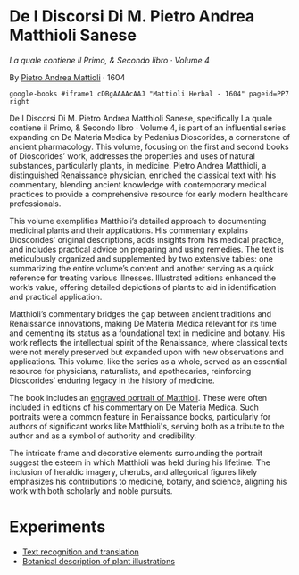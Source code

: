 # De I Discorsi Di M. Pietro Andrea Matthioli Sanese

*La quale contiene il Primo, & Secondo libro · Volume 4*

By [Pietro Andrea Mattioli](Q457191) · 1604

`google-books #iframe1 cDBgAAAAcAAJ "Mattioli Herbal - 1604" pageid=PP7 right`

De I Discorsi Di M. Pietro Andrea Matthioli Sanese, specifically La quale contiene il Primo, & Secondo libro · Volume 4, is part of an influential series expanding on De Materia Medica by Pedanius Dioscorides, a cornerstone of ancient pharmacology. This volume, focusing on the first and second books of Dioscorides’ work, addresses the properties and uses of natural substances, particularly plants, in medicine. Pietro Andrea Matthioli, a distinguished Renaissance physician, enriched the classical text with his commentary, blending ancient knowledge with contemporary medical practices to provide a comprehensive resource for early modern healthcare professionals.

This volume exemplifies Matthioli’s detailed approach to documenting medicinal plants and their applications. His commentary explains Dioscorides' original descriptions, adds insights from his medical practice, and includes practical advice on preparing and using remedies. The text is meticulously organized and supplemented by two extensive tables: one summarizing the entire volume’s content and another serving as a quick reference for treating various illnesses. Illustrated editions enhanced the work’s value, offering detailed depictions of plants to aid in identification and practical application.

Matthioli’s commentary bridges the gap between ancient traditions and Renaissance innovations, making De Materia Medica relevant for its time and cementing its status as a foundational text in medicine and botany. His work reflects the intellectual spirit of the Renaissance, where classical texts were not merely preserved but expanded upon with new observations and applications. This volume, like the series as a whole, served as an essential resource for physicians, naturalists, and apothecaries, reinforcing Dioscorides’ enduring legacy in the history of medicine.

The book includes an [engraved portrait of Matthioli](iframe1/gotopageid/PA16-IA94).  These were often included in editions of his commentary on De Materia Medica. Such portraits were a common feature in Renaissance books, particularly for authors of significant works like Matthioli's, serving both as a tribute to the author and as a symbol of authority and credibility.

The intricate frame and decorative elements surrounding the portrait suggest the esteem in which Matthioli was held during his lifetime. The inclusion of heraldic imagery, cherubs, and allegorical figures likely emphasizes his contributions to medicine, botany, and science, aligning his work with both scholarly and noble pursuits.

# Experiments

- [Text recognition and translation](experiments/text-recognition-and-translation)
- [Botanical description of plant illustrations](experiments/botanical-description)
